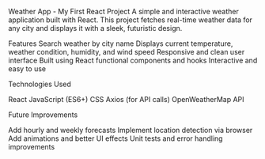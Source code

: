 Weather App - My First React Project
A simple and interactive weather application built with React. This project fetches real-time weather data for any city and displays it with a sleek, futuristic design.

Features
Search weather by city name
Displays current temperature, weather condition, humidity, and wind speed
Responsive and clean user interface
Built using React functional components and hooks
Interactive and easy to use

Technologies Used

React
JavaScript (ES6+)
CSS
Axios (for API calls)
OpenWeatherMap API

Future Improvements

Add hourly and weekly forecasts
Implement location detection via browser
Add animations and better UI effects
Unit tests and error handling improvements
